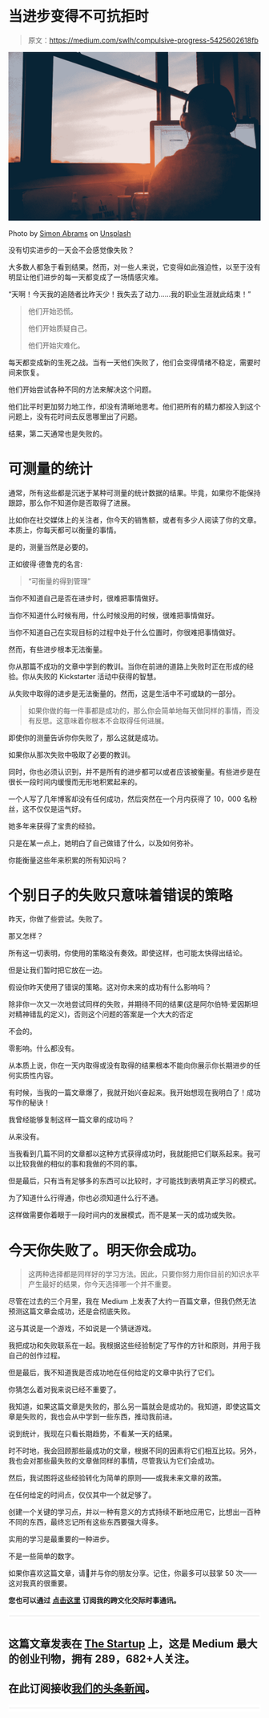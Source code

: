 # 当进步变得不可抗拒时

> 原文：<https://medium.com/swlh/compulsive-progress-5425602618fb>

![](img/c55bd8690bcabfee08af36b2166293ef.png)

Photo by [Simon Abrams](https://unsplash.com/photos/k_T9Zj3SE8k?utm_source=unsplash&utm_medium=referral&utm_content=creditCopyText) on [Unsplash](https://unsplash.com/search/photos/working?utm_source=unsplash&utm_medium=referral&utm_content=creditCopyText)

没有切实进步的一天会不会感觉像失败？

大多数人都急于看到结果。然而，对一些人来说，它变得如此强迫性，以至于没有明显让他们进步的每一天都变成了一场情感灾难。

“天啊！今天我的追随者比昨天少！我失去了动力……我的职业生涯就此结束！”

> 他们开始恐慌。
> 
> 他们开始质疑自己。
> 
> 他们开始灾难化。

每天都变成新的生死之战。当有一天他们失败了，他们会变得情绪不稳定，需要时间来恢复。

他们开始尝试各种不同的方法来解决这个问题。

他们比平时更加努力地工作，却没有清晰地思考。他们把所有的精力都投入到这个问题上，没有花时间去反思哪里出了问题。

结果，第二天通常也是失败的。

# 可测量的统计

通常，所有这些都是沉迷于某种可测量的统计数据的结果。毕竟，如果你不能保持跟踪，那么你不知道你是否取得了进展。

比如你在社交媒体上的关注者，你今天的销售额，或者有多少人阅读了你的文章。本质上，你每天都可以衡量的事情。

是的，测量当然是必要的。

正如彼得·德鲁克的名言:

> “可衡量的得到管理”

当你不知道自己是否在进步时，很难把事情做好。

当你不知道什么时候有用，什么时候没用的时候，很难把事情做好。

当你不知道自己在实现目标的过程中处于什么位置时，你很难把事情做好。

然而，有些进步根本无法衡量。

你从那篇不成功的文章中学到的教训。当你在前进的道路上失败时正在形成的经验。你从失败的 Kickstarter 活动中获得的智慧。

从失败中取得的进步是无法衡量的。然而，这是生活中不可或缺的一部分。

> 如果你做的每一件事都是成功的，那么你会简单地每天做同样的事情，而没有反思。这意味着你根本不会取得任何进展。

即使你的测量告诉你你失败了，那么这就是成功。

如果你从那次失败中吸取了必要的教训。

同时，你也必须认识到，并不是所有的进步都可以或者应该被衡量。有些进步是在很长一段时间内缓慢而无形地积累起来的。

一个人写了几年博客却没有任何成功，然后突然在一个月内获得了 10，000 名粉丝，这不仅仅是运气好。

她多年来获得了宝贵的经验。

只是在某一点上，她明白了自己做错了什么，以及如何弥补。

你能衡量这些年来积累的所有知识吗？

# 个别日子的失败只意味着错误的策略

昨天，你做了些尝试。失败了。

那又怎样？

所有这一切表明，你使用的策略没有奏效。即使这样，也可能太快得出结论。

但是让我们暂时把它放在一边。

假设你昨天使用了错误的策略。这对你未来的成功有什么影响吗？

除非你一次又一次地尝试同样的失败，并期待不同的结果(这是阿尔伯特·爱因斯坦对精神错乱的定义)，否则这个问题的答案是一个大大的否定

不会的。

零影响。什么都没有。

从本质上说，你在一天内取得或没有取得的结果根本不能向你展示你长期进步的任何实质性内容。

有时候，当我的一篇文章爆了，我就开始兴奋起来。我开始想现在我明白了！成功写作的秘诀！

我曾经能够复制这样一篇文章的成功吗？

从来没有。

当我看到几篇不同的文章都以这种方式获得成功时，我就能把它们联系起来。我可以比较我做的相似的事和我做的不同的事。

但是最后，只有当有足够多的东西可以比较时，才可能找到表明真正学习的模式。

为了知道什么行得通，你也必须知道什么行不通。

这样做需要你着眼于一段时间内的发展模式，而不是某一天的成功或失败。

# 今天你失败了。明天你会成功。

> 这两种选择都是同样好的学习方法。因此，只要你努力用你目前的知识水平产生最好的结果，你今天选择哪一个并不重要。

尽管在过去的三个月里，我在 Medium 上发表了大约一百篇文章，但我仍然无法预测这篇文章会成功，还是会彻底失败。

这与其说是一个游戏，不如说是一个猜谜游戏。

我把成功和失败联系在一起。我根据这些经验制定了写作的方针和原则，并用于我自己的创作过程。

但是最后，我不知道我是否成功地在任何给定的文章中执行了它们。

你猜怎么着对我来说已经不重要了。

我知道，如果这篇文章是失败的，那么另一篇就会是成功的。我知道，即使这篇文章是失败的，我也会从中学到一些东西，推动我前进。

说到统计，我现在只看长期趋势，不看某一天的结果。

时不时地，我会回顾那些最成功的文章，根据不同的因素将它们相互比较。另外，我也会对那些最失败的文章做同样的事情，尽管我认为它们会成功。

然后，我试图将这些经验转化为简单的原则——或我未来文章的政策。

在任何给定的时间点，仅仅其中一个就足够了。

创建一个关键的学习点，并以一种有意义的方式持续不断地应用它，比想出一百种不同的东西，最终忘记所有这些东西要强大得多。

实用的学习是最重要的一种进步。

不是一些简单的数字。

如果你喜欢这篇文章，请👏并与你的朋友分享。记住，你最多可以鼓掌 50 次——这对我真的很重要。

**您也可以通过** [**点击这里**](http://timrettig.net/) **订阅我的跨文化交际时事通讯。**

![](img/731acf26f5d44fdc58d99a6388fe935d.png)

## 这篇文章发表在 [The Startup](https://medium.com/swlh) 上，这是 Medium 最大的创业刊物，拥有 289，682+人关注。

## 在此订阅接收[我们的头条新闻](http://growthsupply.com/the-startup-newsletter/)。

![](img/731acf26f5d44fdc58d99a6388fe935d.png)